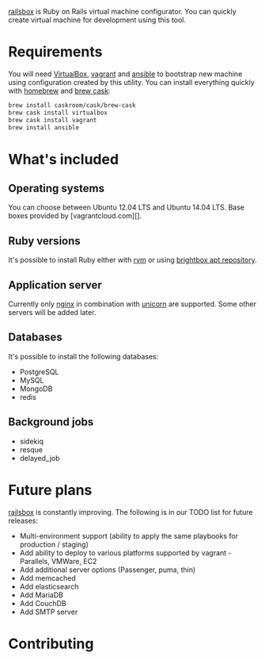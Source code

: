 [railsbox][] is Ruby on Rails virtual machine configurator. You can quickly create virtual machine for development using this tool.

# Requirements

You will need [VirtualBox][], [vagrant][] and [ansible][] to bootstrap new machine using configuration created by this utility. You can install everything quickly with [homebrew][] and [brew cask][]:

```bash
brew install caskroom/cask/brew-cask
brew cask install virtualbox
brew cask install vagrant
brew install ansible
```

# What's included

## Operating systems

You can choose between Ubuntu 12.04 LTS and Ubuntu 14.04 LTS. Base boxes provided by [vagrantcloud.com][].

## Ruby versions

It's possible to install Ruby either with [rvm][] or using [brightbox apt repository][].

## Application server

Currently only [nginx][] in combination with [unicorn][] are supported. Some other servers will be added later.

## Databases

It's possible to install the following databases:

* PostgreSQL
* MySQL
* MongoDB
* redis

## Background jobs

* sidekiq
* resque
* delayed_job

# Future plans

[railsbox][] is constantly improving. The following is in our TODO list for future releases:

* Multi-environment support (ability to apply the same playbooks for production / staging)
* Add ability to deploy to various platforms supported by vagrant - Parallels, VMWare, EC2
* Add additional server options (Passenger, puma, thin)
* Add memcached
* Add elasticsearch
* Add MariaDB
* Add CouchDB
* Add SMTP server

# Contributing

[railsbox]: http://railsbox.io/
[vagrant]: https://www.vagrantup.com/
[VirtualBox]: https://www.virtualbox.org/
[ansible]: http://www.ansible.com/
[rvm]: https://rvm.io/
[brightbox apt repository]: https://www.brightbox.com/docs/ruby/ubuntu/
[nginx]: http://nginx.org/
[unicorn]: http://unicorn.bogomips.org/
[homebrew]: http://brew.sh/
[brew cask]: https://github.com/caskroom/homebrew-cask
[vagrantcloud]: http://vagrantcloud.com

